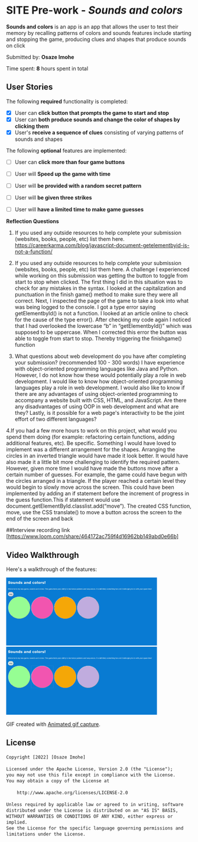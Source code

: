 # SITE Pre-work - *Sounds and colors*

**Sounds and colors** is an app is an app that allows the user to test their memory by recalling patterns of colors and sounds features include starting and stopping the game, producing clues and shapes that produce sounds on click

Submitted by: **Osaze Imohe**

Time spent: **8** hours spent in total

## User Stories

The following **required** functionality is completed:

* [x] User can **click button that prompts the game to start and stop**
* [x] User can **both produce sounds and change the color of shapes by clicking them** 
* [x] User's **receive a sequence of clues** consisting of varying patterns of sounds and shapes

The following **optional** features are implemented:

* [ ] User can **click more than four game buttons** 
* [ ] User will **Speed up the game with time** 
* [ ] User will **be provided with a random secret pattern**
* [ ] User will **be given three strikes**
* [ ] User will **have a limited time to make game guesses**




**Reflection Questions** 

1. If you used any outside resources to help complete your submission (websites, books, people, etc) list them here.
https://careerkarma.com/blog/javascript-document-getelementbyid-is-not-a-function/

2. If you used any outside resources to help complete your submission (websites, books, people, etc) list them here.
A challenge I experienced while working on this submission was getting the button to toggle from start to stop when clicked. The first thing I did in this situation was to check for any mistakes in the syntax. I looked at the capitalization and punctuation in the finish game() method to make sure they were all correct. Next, I inspected the page of the game to take a look into what was being logged to the console. I got a type error saying getElementbyId() is not a function. I looked at an article online to check for the cause of the type error(). After checking my code again I noticed that  I had overlooked the lowercase “b” in “getElementbyId()” which was supposed to be uppercase. When I corrected this error the button was able to toggle from start to stop. Thereby triggering the finishgame() function

3. What questions about web development do you have after completing your submission? (recommended 100 - 300 words)
I have experience with object-oriented programming languages like Java and Python. However, I do not know how these would potentially play a role in web development. I would like to know how object-oriented programming languages play a role in web development. I would also like to know if there are any advantages of using object-oriented programming to accompany a website built with CSS, HTML, and JavaScript. Are there any disadvantages of using OOP in web development and what are they? Lastly, is it possible for a web page's interactivity to be the joint effort of two different languages? 
 
4.If you had a few more hours to work on this project, what would you spend them doing (for example: refactoring certain functions, adding additional features, etc). Be specific.
Something  I would have loved to implement was a different arrangement for the shapes. Arranging the circles in an inverted triangle would have made it look better. It would have also made it a little bit more challenging to identify the required pattern. However, given more time I would have made the buttons move after a certain number of guesses. For example, the game could have begun with the circles arranged in a triangle. If the player reached a certain level they would begin to slowly move across the screen. This could have been implemented by adding an if statement before the increment of progress in the guess function.This if statement would use document.getElementById.classlist.add(“move”). The created CSS function, move, use the CSS translate() to move a button across the screen to the end of the screen and back

##Interview recording link
[https://www.loom.com/share/464172ac759f4d16962bb149abd0e66b]



## Video Walkthrough

Here's a walkthrough of the features:

<img src='20220331-181814_capture.gif' title='Video Walkthrough_1' width='' alt='Video Walkthrough' />
<img src='20220331-181828_capture.gif' title='Video Walkthrough_2' width='' alt='Video Walkthrough' />

GIF created with [Animated gif capture](https://chrome.google.com/webstore/detail/animated-gif-capture/aecmckhhfknljgicfkpbinfkpnijehcm/related).

## License

    Copyright [2022] [Osaze Imohe]

    Licensed under the Apache License, Version 2.0 (the "License");
    you may not use this file except in compliance with the License.
    You may obtain a copy of the License at

        http://www.apache.org/licenses/LICENSE-2.0

    Unless required by applicable law or agreed to in writing, software
    distributed under the License is distributed on an "AS IS" BASIS,
    WITHOUT WARRANTIES OR CONDITIONS OF ANY KIND, either express or implied.
    See the License for the specific language governing permissions and
    limitations under the License.
